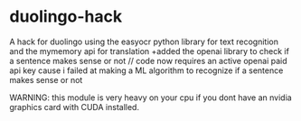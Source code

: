 # duolingo-hack
A hack for duolingo using the easyocr python library for text recognition and the mymemory api for translation
+added the openai library to check if a sentence makes sense or not
// code now requires an active openai paid api key cause i failed at making a ML algorithm to recognize if a sentence makes sense or not

WARNING: 
this module is very heavy on your cpu if you dont have an nvidia graphics card with CUDA installed.
